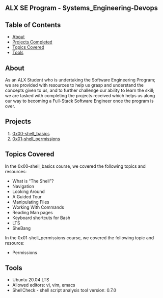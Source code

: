 ## ALX SE Program - Systems_Engineering-Devops

## Table of Contents

* [About](about)
* [Projects Completed](projectscompleted)
* [Topics Covered](topicscovered)
* [Tools](tools)

## About

As an ALX Student who is undertaking the Software Engineering Program; we are provided with resources to help us grasp and understand the concepts given to us, and to further challenge our ability to learn the skill; we are tasked with completing the projects received which helps us along our way to becoming a Full-Stack Software Engineer once the program is over.

## Projects

1. [0x00-shell_basics](./0x00-shell_basics)
2. [0x01-shell_permissions](./0x01-shell_permissions)

## Topics Covered

In the 0x00-shell_basics course, we covered the following topics and resources:

- What is “The Shell”?
- Navigation
- Looking Around
- A Guided Tour
- Manipulating Files
- Working With Commands
- Reading Man pages
- Keyboard shortcuts for Bash
- LTS
- SheBang

In the 0x01-shell_permissions course, we covered the following topic and resource:

- Permissions

## Tools
* Ubuntu 20.04 LTS
* Allowed editors: vi, vim, emacs
* ShellCheck - shell script analysis tool
version: 0.7.0
